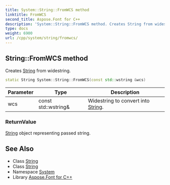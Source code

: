 ```yaml
---
title: System::String::FromWCS method
linktitle: FromWCS
second_title: Aspose.Font for C++
description: 'System::String::FromWCS method. Creates String from widestring in C++.'
type: docs
weight: 6900
url: /cpp/system/string/fromwcs/
---
```

## String::FromWCS method


Creates [String](../) from widestring.

```cpp
static String System::String::FromWCS(const std::wstring &wcs)
```


| Parameter | Type | Description |
| --- | --- | --- |
| wcs | const std::wstring\& | Widestring to convert into [String](../). |

### ReturnValue

[String](../) object representing passed string.

## See Also

* Class [String](../)
* Class [String](../)
* Namespace [System](../../)
* Library [Aspose.Font for C++](../../../)
